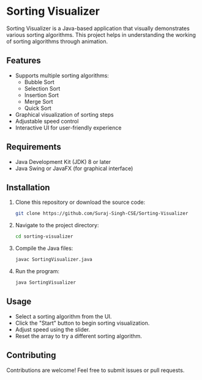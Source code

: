 # Sorting Visualizer

Sorting Visualizer is a Java-based application that visually demonstrates various sorting algorithms. This project helps in understanding the working of sorting algorithms through animation.

## Features
- Supports multiple sorting algorithms:
  - Bubble Sort
  - Selection Sort
  - Insertion Sort
  - Merge Sort
  - Quick Sort
- Graphical visualization of sorting steps
- Adjustable speed control
- Interactive UI for user-friendly experience

## Requirements
- Java Development Kit (JDK) 8 or later
- Java Swing or JavaFX (for graphical interface)

## Installation
1. Clone this repository or download the source code:
   ```sh
   git clone https://github.com/Suraj-Singh-CSE/Sorting-Visualizer
   ```
2. Navigate to the project directory:
   ```sh
   cd sorting-visualizer
   ```
3. Compile the Java files:
   ```sh
   javac SortingVisualizer.java
   ```
4. Run the program:
   ```sh
   java SortingVisualizer
   ```

## Usage
- Select a sorting algorithm from the UI.
- Click the "Start" button to begin sorting visualization.
- Adjust speed using the slider.
- Reset the array to try a different sorting algorithm.

## Contributing
Contributions are welcome! Feel free to submit issues or pull requests.


